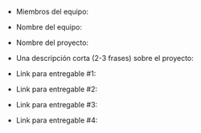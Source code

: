 - Miembros del equipo: 

- Nombre del equipo:

- Nombre del proyecto:

- Una descripción corta (2-3 frases) sobre el proyecto:

- Link para entregable #1:

- Link para entregable #2:

- Link para entregable #3:

- Link para entregable #4:
